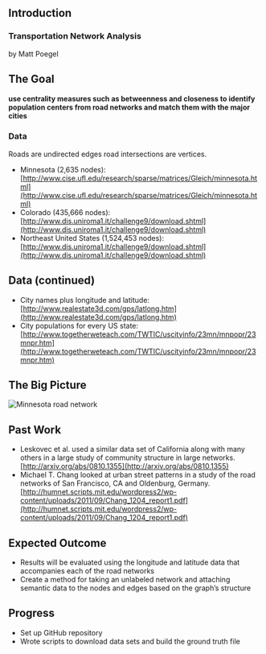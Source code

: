 ## Introduction

### Transportation Network Analysis
by Matt Poegel


## The Goal

**use centrality measures such as betweenness and closeness to identify population centers from
road networks and match them with the major cities**


### Data
Roads are undirected edges road intersections are vertices.

* Minnesota (2,635 nodes): \
  [http://www.cise.ufl.edu/research/sparse/matrices/Gleich/minnesota.html](http://www.cise.ufl.edu/research/sparse/matrices/Gleich/minnesota.html)
* Colorado (435,666 nodes): \
  [http://www.dis.uniroma1.it/challenge9/download.shtml](http://www.dis.uniroma1.it/challenge9/download.shtml)
* Northeast United States (1,524,453 nodes): \
  [http://www.dis.uniroma1.it/challenge9/download.shtml](http://www.dis.uniroma1.it/challenge9/download.shtml)

## Data (continued)
* City names plus longitude and latitude: \
  [http://www.realestate3d.com/gps/latlong.htm](http://www.realestate3d.com/gps/latlong.htm)
* City populations for every US state: \
  [http://www.togetherweteach.com/TWTIC/uscityinfo/23mn/mnpopr/23mnpr.htm](http://www.togetherweteach.com/TWTIC/uscityinfo/23mn/mnpopr/23mnpr.htm)

## The Big Picture

![Minnesota road network](http://www.cise.ufl.edu/research/sparse/matrices/Gleich/minnesota_gplot_big.png)


## Past Work

* Leskovec et al. used a similar data set of California along with many others in a large study of
community structure in large networks. \
[http://arxiv.org/abs/0810.1355](http://arxiv.org/abs/0810.1355)
* Michael T. Chang looked at urban street patterns in a study of the road networks of San
Francisco, CA and Oldenburg, Germany. \
[http://humnet.scripts.mit.edu/wordpress2/wp-content/uploads/2011/09/Chang_1204_report1.pdf](http://humnet.scripts.mit.edu/wordpress2/wp-content/uploads/2011/09/Chang_1204_report1.pdf)


## Expected Outcome
* Results will be evaluated using the longitude and latitude data that accompanies each of the road
networks
* Create a method for taking an unlabeled network and attaching semantic data to the nodes and edges based
on the graph’s structure


## Progress

* Set up GitHub repository
* Wrote scripts to download data sets and build the ground truth file
